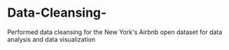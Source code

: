 # Data-Cleansing-
Performed data cleansing for the New York's Airbnb open dataset for data analysis and data visualization
